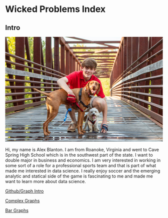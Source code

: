 # Wicked Problems Index

## Intro

![](IMG_3312.JPG)

Hi, my name is Alex Blanton. I am from Roanoke, Virginia and went to Cave Spring High School which is in the southwest part of the state. I want to double major in business and economics. I am very interested in working in some sort of a role for a professional sports team and that is part of what made me interested in data science. I really enjoy soccer and the emerging analytic and statical side of the game is fascinating to me and made me want to learn more about data science. 

[Github/Graph Intro](Practice1.md)

[Complex Graphs](Practice2.md)

[Bar Graphs](Practice3.md)
